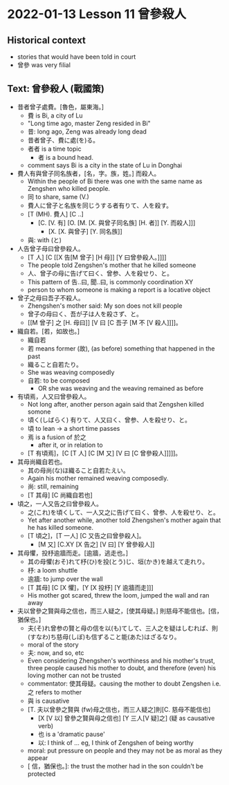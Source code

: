 # 2022-01-13 Lesson 11 曾參殺人

## Historical context
* stories that would have been told in court
* 曾參 was very filial


## Text: 曾參殺人 (戰國策)
* 昔者曾子處費。[魯色，屬東海。]
  * 費 is Bi, a city of Lu
  * "Long time ago, master Zeng resided in Bi"
  * 昔: long ago, Zeng was already long dead
  * 昔者曾子、費に處(を)る。
  * 者者 is a time topic
    * 者 is a bound head.
  * comment says Bi is a city in the state of Lu in Donghai
* 費人有與曾子同名族者，[名，字。族，姓。] 而殺人。
  * Within the people of Bi there was one with the same name as Zengshen who killed people.
  * 同 to share, same (V.) 
  * 費人に曾子と名族を同じうする者有りて、人を殺す。
  * [T (MH). 費人] [C ..]
    * [C. [V. 有] [O. [M. [X. 與曾子同名族] [H. 者]] [Y. 而殺人]]]
      * [X. [X. 與曾子] [Y. 同名族]]
  * 與: with (と)
* 人告曾子母曰曾參殺人。
  * [T 人] [C [[X 告[M 曾子] [H 母]] [Y 曰曾參殺人。]]]]
  * The people told Zengshen's mother that he killed someone
  * 人、曾子の母に告げて曰く、曾参、人を殺せり、と。
  * This pattern of 告..曰, 聞..曰, is commonly coordination XY
  * person to whom someone is making a report is a locative object
* 曾子之母曰吾子不殺人。
  * Zhengshen's mother said: My son does not kill people
  * 曾子の母曰く、吾が子は人を殺さず、と。
  * [[M 曾子] 之 [H. 母曰]] [V 曰 [C 吾子 [M 不 [V 殺人]]]]。
* 織自若。[若，如故也。]
  * 織自若
  * 若 means former (故), (as before) something that happened in the past
  * 織ること自若たり。
  * She was weaving composedly
  * 自若: to be composed
    * OR she was weaving and the weaving remained as before
* 有頃焉，人又曰曾參殺人。
  * Not long after, another person again said that Zengshen killed somone
  * 頃く(しばらく) 有りて、人又曰く、曾参、人を殺せり、と。
  * 頃 to lean -> a short time passes
  * 焉 is a fusion of 於之
    * after it, or in relation to
  * [T 有頃焉]，[C [T 人] [C [M 又] [V 曰 [C 曾參殺人]]]]]。
* 其母尚織自若也。
  * 其の母尚(な)ほ織ること自若たえい。
  * Again his mother remained weaving composedly.
  * 尚: still, remaining
  * [T 其母] [C 尚織自若也]
* 頃之，一人又告之曰曾參殺人。
  * 之(これ)を頃くして、一人又之に告げて曰く、曾参、人を殺せり、と。
  * Yet after another while, another told Zhengshen's mother again that he has killed someone.
  * [T 頃之]，[T 一人] [C 又告之曰曾參殺人]。
    * [M 又] [C.XY [X 告之] [V 曰] [Y 曾參殺人]]
* 其母懼，投杼逾牆而走。[逾牆，逃走也。]
  * 其の母懼(おそ)れて杼(ひ)を投(とう)じ、垣(かき)を越えて走れり。
  * 杼: a loom shuttle
  * 逾牆: to jump over the wall
  * [T 其母] [C [X 懼]，[Y [X 投杼] [Y 逾牆而走]]]
  * His mother got scared, threw the loom, jumped the wall and ran away
* 夫以曾參之賢與母之信也，而三人疑之，[使其母疑。] 則慈母不能信也。[信，猶保也。]
  * 夫(そ)れ曾参の賢と母の信を以(も)てして、三人之を疑はしむれば、則(すなわ)ち慈母(しぼ)も信ずること能(あた)はざるなり。
  * moral of the story
  * 夫: now, and so, etc
  * Even considering Zhengshen's worthiness and his mother's trust, three people caused his mother to doubt, and therefore (even) his loving mother can not be trusted
  * commentator: 使其母疑。causing the mother to doubt Zengshen i.e. 之 refers to mother
  * 與 is causative
  * [T. 夫以曾參之賢與 (fw)母之信也，而三人疑之]則[C. 慈母不能信也]
    * [X [V 以] 曾參之賢與母之信也] [Y 三人[V 疑]之] (疑 as causative verb)
    * 也 is a 'dramatic pause'
    * 以: I think of ... eg, I think of Zengshen of being worthy
  * moral: put pressure on people and they may not be as moral as they appear
  * [ 信，猶保也。]: the trust the mother had in the son couldn't be protected